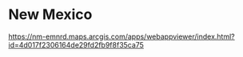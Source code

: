 # New Mexico


https://nm-emnrd.maps.arcgis.com/apps/webappviewer/index.html?id=4d017f2306164de29fd2fb9f8f35ca75